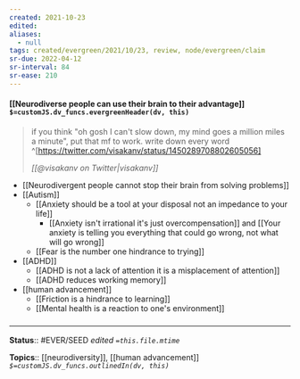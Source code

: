 ```yaml
---
created: 2021-10-23
edited: 
aliases:
  - null
tags: created/evergreen/2021/10/23, review, node/evergreen/claim
sr-due: 2022-04-12
sr-interval: 84
sr-ease: 210
---
```


#### [[Neurodiverse people can use their brain to their advantage]] `$=customJS.dv_funcs.evergreenHeader(dv, this)`

> if you think "oh gosh I can't slow down, my mind goes a million miles a minute", put that mf to work. write down every word
> ^[https://twitter.com/visakanv/status/1450289708802605056]
> 
> <cite>[[@visakanv on Twitter|visakanv]]</cite>

- [[Neurodivergent people cannot stop their brain from solving problems]]
- [[Autism]]
    - [[Anxiety should be a tool at your disposal not an impedance to your life]]
        - [[Anxiety isn't irrational it's just overcompensation]] and [[Your anxiety is telling you everything that could go wrong, not what will go wrong]]
    - [[Fear is the number one hindrance to trying]]
- [[ADHD]]
	- [[ADHD is not a lack of attention it is a misplacement of attention]]
	- [[ADHD reduces working memory]]
- [[human advancement]]
    - [[Friction is a hindrance to learning]]
    - [[Mental health is a reaction to one's environment]]

### <hr class="footnote"/>

**Status**:: #EVER/SEED 
*edited `=this.file.mtime`*

**Topics**:: [[neurodiversity]], [[human advancement]]
*`$=customJS.dv_funcs.outlinedIn(dv, this)`*
